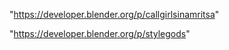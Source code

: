 "https://developer.blender.org/p/callgirlsinamritsa"

"https://developer.blender.org/p/stylegods"

 
